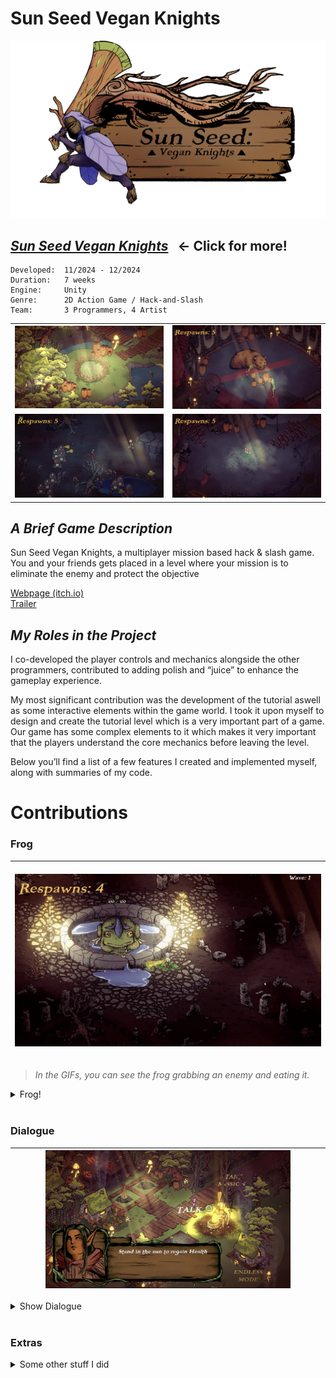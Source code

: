 # __Sun Seed Vegan Knights__

![sunseed_banner](/_Images/ZmxUP5.png)


## [___Sun Seed Vegan Knights___](/Sunseed) &nbsp; ← Click for more!

```
Developed:  11/2024 - 12/2024
Duration:   7 weeks
Engine:     Unity
Genre:      2D Action Game / Hack-and-Slash
Team:       3 Programmers, 4 Artist
```

<table>
  <tr>
    <td width="50%"><img src="/PortfolioBilder/MenuScreenTemp.png" /></td>
    <td width="50%"><img src="/PortfolioBilder/sunseed2.png" /></td>
  </tr>
  <tr>
    <td width="50%"><img src="/PortfolioBilder/sunseed3.png" /></td>
    <td width="50%"><img src="/PortfolioBilder/sunseed1.png" /></td>
  </tr>
</table>

## _A Brief Game Description_
Sun Seed Vegan Knights, a multiplayer mission based hack & slash game. You and your friends gets placed in a level where your mission is to eliminate the enemy and protect the objective

[Webpage (itch.io)](https://yrgo-game-creator.itch.io/sun-seed) <br>
[Trailer](https://www.youtube.com/watch?v=URABgAn8mho)

## _My Roles in the Project_

I co-developed the player controls and mechanics alongside the other programmers, contributed to adding polish and “juice” to enhance the gameplay experience.

My most significant contribution was the development of the tutorial aswell as some interactive elements within the game world. I took it upon myself to design and create the tutorial level which is a very important part of a game. Our game has some complex elements to it which makes it very important that the players understand the core mechanics before leaving the level.

Below you’ll find a list of a few features I created and implemented myself, along with summaries of my code.

# Contributions 

### Frog
	
|&nbsp;&nbsp;&nbsp;&nbsp;&nbsp;&nbsp;&nbsp;&nbsp;&nbsp;&nbsp;&nbsp;&nbsp;&nbsp;&nbsp;&nbsp;&nbsp;&nbsp;&nbsp;&nbsp;&nbsp;&nbsp;&nbsp;&nbsp;&nbsp;&nbsp;&nbsp;&nbsp; <img src="/PortfolioGifs/Frog.gif" alt="juice1" width="800" height="auto"> &nbsp;&nbsp;&nbsp;&nbsp;&nbsp;&nbsp;&nbsp;&nbsp;&nbsp;&nbsp;&nbsp;&nbsp;&nbsp;&nbsp;&nbsp;&nbsp;&nbsp;&nbsp;&nbsp;&nbsp;&nbsp;&nbsp;&nbsp;&nbsp; |
|:---:|


> *In the GIFs, you can see the frog grabbing an enemy and eating it.*

<details>
  <summary>Frog!</summary>

#### The Idea
The concept was to make an objective that assists you in combat.

#### The Logic
To have the frog assist you in combat you have to water it which is a core mechanic in Sun Seed. After you have watered it to the required number it starts shooting out its tounge at the nearest "Enemy" tagged object. The frog launches its toungue as a linerenderer, grabs enemy, eats it (destroys enemy) and it resets the timer.

<br>

*Click the dropdown arrows below to see the `code`!* <br>

<details>
<summary>Show WaterObjective.cs</summary>

 ```cs
public class WaterObjective : MonoBehaviour
{
    [SerializeField] private float maxWater = 1500f;
    private float currentWater = 0f;

    [SerializeField] private float waterDepletionRate = 5f;
    private bool isComplete = false;

    [SerializeField] private TMP_Text waterProgressText;

    [SerializeField] private LineRenderer tongueLine;
    [SerializeField] private Transform shootPoint;
    [SerializeField] private float shootInterval = 0.5f;
    [SerializeField] private float detectionRadius = 10.0f;

    [SerializeField] private Animator frogAnimator;
    [SerializeField] private SpriteRenderer frogSpriteRenderer;
    [SerializeField] private Sprite frogOpenMouthSprite;

    private bool isTurretActive = false;

    private void Start()
    {
        currentWater = 1; // starting water
        UpdateProgressUI();
        StartCoroutine(DepleteWater());
    }

    private void UpdateProgressUI()
    {
        if (waterProgressText != null)
        {
            waterProgressText.text = $"{Mathf.FloorToInt(currentWater)} / {Mathf.FloorToInt(maxWater)}";
        }
    }

    public void AddWater(float amount)
    {
        if (!isComplete)
        {
            currentWater += amount;
            currentWater = Mathf.Clamp(currentWater, 0, maxWater);
            UpdateProgressUI();

            if (currentWater >= maxWater)
            {
                CompleteObjective();
            }
        }
    }

    private void CompleteObjective()
    {
        isComplete = true;
        StopCoroutine(DepleteWater());
        ActivateTurret();
    }

    private IEnumerator DepleteWater()
    {
        while (!isComplete)
        {
            yield return new WaitForSeconds(1f);

            if (currentWater >= maxWater || currentWater <= 0)
            {
                continue;
            }
            currentWater -= waterDepletionRate;
            currentWater = Mathf.Max(currentWater, 0);
            UpdateProgressUI();

            if (currentWater <= 0)
            {
                break;
            }
        }
    }

    private void ActivateTurret()
    {
        isTurretActive = true;
        StartCoroutine(Shoot());
    }

    private IEnumerator Shoot()
    {
        while (isTurretActive)
        {
            GameObject target = FindNearestEnemy();

            if (target != null)
            {
                yield return StartCoroutine(ShootAtTarget(target));
            }

            yield return new WaitForSeconds(shootInterval);
        }
    }

    private GameObject FindNearestEnemy()
    {
        EnemyHealthDisplay[] enemies = FindObjectsOfType<EnemyHealthDisplay>();
        GameObject nearestEnemy = null;
        float shortestDistance = detectionRadius;

        foreach (EnemyHealthDisplay enemy in enemies)
        {
            float distanceToEnemy = Vector3.Distance(transform.position, enemy.transform.position);

            if (distanceToEnemy < shortestDistance)
            {
                shortestDistance = distanceToEnemy;
                nearestEnemy = enemy.gameObject;
            }
        }

        return nearestEnemy;
    }
    private IEnumerator ShootAtTarget(GameObject target)
    {
        if (tongueLine != null && shootPoint != null)
        {
            if (frogAnimator != null)
            {
                frogAnimator.enabled = false;
            }
            if (frogSpriteRenderer != null && frogOpenMouthSprite != null)
            {
                frogSpriteRenderer.sprite = frogOpenMouthSprite;
            }

                float shootSpeed = 120f;
                Vector2 startPosition = shootPoint.position;
                Vector2 endPosition = target != null ? target.transform.position : startPosition;
                float distance = Vector2.Distance(startPosition, endPosition);
                float time = 0;

                tongueLine.SetPosition(0, startPosition);

                float maxTongueDuration = 5f; 
                float elapsedTongueTime = 0f;

                while (time < distance / shootSpeed && elapsedTongueTime < maxTongueDuration)
                {
                    if (target == null || !target.activeInHierarchy)
                    {
                        break;
                    }

                    time += Time.deltaTime;
                    elapsedTongueTime += Time.deltaTime;
                    Vector2 currentPoint = Vector2.Lerp(startPosition, endPosition, time / (distance / shootSpeed));
                    tongueLine.SetPosition(1, new Vector3(currentPoint.x, currentPoint.y, 0));
                    yield return null;
                }

            tongueLine.SetPosition(0, Vector3.zero);
            tongueLine.SetPosition(1, Vector3.zero);

            if (frogAnimator != null)
            {
                frogAnimator.enabled = true;
            }

            if (target != null && target.activeInHierarchy)
            {
                Health targetHealth = target.GetComponent<Health>();
                if (targetHealth != null)
                {
                    if (targetHealth.GetCurrentHealth() <= 5)
                    {
                        targetHealth.TakeDamage(150);
                    }
                    else if (targetHealth.GetCurrentHealth() <= 150)
                    {
                        yield return StartCoroutine(DragTargetToFrog(target));
                        targetHealth.TakeDamage(150);
                    }
                    else
                    {
                        targetHealth.TakeDamage(150);
                    }
                }
            }
        }
    }
    private IEnumerator DragTargetToFrog(GameObject target)
    {
        if (target == null || !target.activeInHierarchy)
        {
            yield break; 
        }

        BloomRecipient bloomRecipient = target.GetComponent<BloomRecipient>();
        if (bloomRecipient != null)
        {
            bloomRecipient.ResetForDrag();
        }
        
        if (frogAnimator != null)
        {
            frogAnimator.enabled = false;
        }
        if (frogSpriteRenderer != null && frogOpenMouthSprite != null)
        {
            frogSpriteRenderer.sprite = frogOpenMouthSprite;
        }

        Vector3 startPosition = target.transform.position;
        Vector3 endPosition = shootPoint.position;
        float dragSpeed = 0.6f;
        float time = 0;

        if (target.TryGetComponent(out Rigidbody2D rb))
        {
            rb.velocity = Vector2.zero;
            rb.isKinematic = true;
        }

        Collider2D frogCollider = GetComponent<Collider2D>();
        Collider2D targetCollider = target.GetComponent<Collider2D>();
        if (frogCollider != null && targetCollider != null)
        {
            Physics2D.IgnoreCollision(frogCollider, targetCollider, true);
        }

        while (time < 1f)
        {
            if (target == null || !target.activeInHierarchy)
            {
                yield break; 
            }

            time += Time.deltaTime * dragSpeed;
            Vector3 currentTargetPosition = Vector3.Lerp(startPosition, endPosition, time);
            target.transform.position = currentTargetPosition;

            tongueLine.SetPosition(0, shootPoint.position);
            tongueLine.SetPosition(1, currentTargetPosition);

            yield return null;
        }

        if (frogCollider != null && targetCollider != null)
        {
            Physics2D.IgnoreCollision(frogCollider, targetCollider, false);
        }

        tongueLine.SetPosition(0, Vector3.zero);
        tongueLine.SetPosition(1, Vector3.zero);

        if (frogAnimator != null)
        {
            frogAnimator.enabled = true;
        }
    }
}
```
</details>

</details>

<br>

### Dialogue

|<img src="/PortfolioBilder/dialogue3.jpg" width="80%" />|
|---|
<details>
<summary>Show Dialogue</summary>

#### The Idea
The aim was to create a dialogue system for tutorial and also use the system in the hub for an interactable NPC. 

#### The Logic 
This dialogue system automatically moves the camera between stages when all enemies in a stage are defeated, triggering stage-specific dialogues using a dynamic dialogue system that manages player input and action maps.

Player movement is temporarily disabled to ensure that they read through the dialogue aswell as doesn't accidently skip anything.

<br>

*Click the dropdown arrows below to see the `code`!* <br>

<details>
<summary>Show Dialogue.cs</summary>
  
```cs
public class Dialogue : MonoBehaviour
{
    public TextMeshProUGUI textComponent;
    [TextArea(3, 10)]
    public string[] lines;

    private int index;
    private PlayerInput playerInput;
    public UnityEvent<int> onDialogueLineChanged;
    public string actionMapToDisable = "ControlActions1"; 
    public bool IsDialogueActive { get; private set; } 

    private void Start()
    {
        textComponent.text = string.Empty;
        StartDialogue(lines);
    }

    public void OnPlayerJoined(PlayerInput playerInput)
    {
        if (this.playerInput == null)
        {
            this.playerInput = playerInput;

            playerInput.actions["NextDialogue"].performed += OnNextDialoguePerformed;
            playerInput.actions["PreviousDialogue"].performed += OnPreviousDialoguePerformed; 
        }
    }

    private void OnDisable()
    {
        if (playerInput != null)
        {
            playerInput.actions["NextDialogue"].performed -= OnNextDialoguePerformed;
            playerInput.actions["PreviousDialogue"].performed -= OnPreviousDialoguePerformed;
        }
    }

    private void OnEnable()
    {
        if (playerInput != null)
        {
            playerInput.actions["NextDialogue"].Enable();
            playerInput.actions["PreviousDialogue"].Enable();
        }
    }

    private void OnNextDialoguePerformed(InputAction.CallbackContext context)
    {
        NextLine();
    }

    private void OnPreviousDialoguePerformed(InputAction.CallbackContext context)
    {
        PreviousLine();
    }

    public void StartDialogue(string[] newLines)
    {
        if (newLines == null || newLines.Length == 0)
        {
            return;
        }

        lines = newLines;
        index = 0;
        IsDialogueActive = true; 
        gameObject.SetActive(true); 
        DisplayLine();

        DisableActionMap();
    }

    private void DisplayLine()
    {
        if (index >= 0 && index < lines.Length)
        {
            textComponent.text = lines[index];
            onDialogueLineChanged?.Invoke(index);
        }
    }

    private bool canAdvanceDialogue = true;

    public void NextLine()
    {
        if (!canAdvanceDialogue) return;

        StartCoroutine(DebounceDialogueAdvance());

        if (index < lines.Length - 1)
        {
            index++;
            DisplayLine();
        }
        else
        {
            EndDialogue();
        }
    }

    private IEnumerator DebounceDialogueAdvance()
    {
        canAdvanceDialogue = false;
        yield return new WaitForSeconds(0.01f); 
        canAdvanceDialogue = true;
    }

    public void PreviousLine()
    {
        if (index > 0)
        {
            index--;
            DisplayLine();
        }
    }

    private void EndDialogue()
    {
        IsDialogueActive = false;
        StartCoroutine(EndDialogueWithDelay(0.05f));
    }

    private IEnumerator EndDialogueWithDelay(float delay)
    {
        yield return new WaitForSeconds(delay);
        gameObject.SetActive(false);
        textComponent.text = string.Empty;
        EnableActionMap();
    }
    private PlayerInput dialogueControllerPlayer; 

    private void DisableActionMap()
    {
        var players = FindObjectsOfType<PlayerInput>();

        foreach (PlayerInput player in players)
        {
            if (player == dialogueControllerPlayer)
            {
                player.SwitchCurrentActionMap("UI"); 
            }
            else
            {
                player.SwitchCurrentActionMap("Disabled"); 
            }
        }
    }

    private void EnableActionMap()
    {
        foreach (PlayerInput player in FindObjectsOfType<PlayerInput>())
        {
            if (player == dialogueControllerPlayer)
            {
                player.SwitchCurrentActionMap(actionMapToDisable); 
            }
            else
            {
                player.SwitchCurrentActionMap("ControlActions1"); 
            }
        }
    }
}

```
</details>

<details>
  <summary>Show CameraMoverOnEnemyDeath.cs</summary>
  
```cs
[System.Serializable]
public class StageDialogue
{
    [TextArea(3, 10)]
    public string[] dialogues;
}

public class CameraMoverOnEnemyDeath : MonoBehaviour
{
    public GameObject[] enemiesStage1;
    public GameObject[] enemiesStage2;
    public GameObject[] enemiesStage3;
    public Transform[] cameraPositions;
    public float cameraSpeed = 2f;
    public Dialogue dialogueSystem;

    public StageDialogue[] stageDialogues;

    private int currentStage = 0;
    private bool moveCamera = false;

    void Start()
    {
        if (dialogueSystem == null || stageDialogues == null || stageDialogues.Length == 0)
        {
            return;
        }
        
        dialogueSystem.gameObject.SetActive(false);
    }
    void Update()
    {
        if (currentStage < cameraPositions.Length && AreAllEnemiesDead(GetCurrentEnemies()))
        {
            moveCamera = true;
        }

        if (moveCamera)
        {
            MoveCameraToTarget();
        }
    }

    public IEnumerator ShowDialogueAfterDelay(float delay)
    {
        yield return new WaitForSeconds(delay);

        dialogueSystem.gameObject.SetActive(true);

        if (stageDialogues.Length > 0)
        {
            dialogueSystem.StartDialogue(stageDialogues[currentStage].dialogues);
        }
    }

    void MoveCameraToTarget()
    {
        transform.position = Vector3.MoveTowards(transform.position, cameraPositions[currentStage].position, cameraSpeed * Time.deltaTime);

        if (Vector3.Distance(transform.position, cameraPositions[currentStage].position) <= 0.1f)
        {
            transform.position = cameraPositions[currentStage].position;
            moveCamera = false;
            TriggerNextStage();
        }
    }

    void TriggerNextStage()
    {
        currentStage++;

        if (currentStage < stageDialogues.Length && dialogueSystem != null)
        {
            dialogueSystem.StartDialogue(stageDialogues[currentStage].dialogues);
        }
    }

    GameObject[] GetCurrentEnemies()
    {
        switch (currentStage)
        {
            case 0: return enemiesStage1;
            case 1: return enemiesStage2;
            case 2: return enemiesStage3;
            default: return new GameObject[0];
        }
    }

    bool AreAllEnemiesDead(GameObject[] enemies)
    {
        foreach (GameObject enemy in enemies)
        {
            if (enemy != null)
            {
                return false;
            }
        }
        return true;
    }
}
```
  
</details>

<details>
  <summary>Show EnableEnemyOnDialogue.cs</summary>
  
```cs
public class EnableEnemyOnDialogue : MonoBehaviour
{
    public Dialogue dialogueSystem;
    public GameObject enemyToEnable; 
    public int dialogueIndexToEnableEnemy = 1; 

    private bool enemyEnabled = false; 

    private void Start()
    {
        if (dialogueSystem != null)
        {
            dialogueSystem.onDialogueLineChanged.AddListener(OnDialogueLineChanged);
        }

        if (enemyToEnable != null)
        {
            enemyToEnable.SetActive(false); 
        }
    }

    private void OnDialogueLineChanged(int index)
    {
        if (!enemyEnabled && index == dialogueIndexToEnableEnemy)
        {
            if (enemyToEnable != null)
            {
                enemyToEnable.SetActive(true); 
                enemyEnabled = true; 
            }
        }
    }

    private void OnDestroy()
    {
        if (dialogueSystem != null)
        {
            dialogueSystem.onDialogueLineChanged.RemoveListener(OnDialogueLineChanged);
        }
    }
}
```
  
</details>

</details>


<br>

### Extras

<details>
<summary>Some other stuff I did</summary>

#### Extra Showcase
Below, you'll find some contributions I did aswell as some example code

<br>

I also worked on: Learning and implementing the new unity input system, enemies, sound, multiplayer, balancing, game design  <br>

<br>

Click the dropdown arrows below to see some example code! <br>

<details>
  <summary>Show Enemy</summary>
<br>
*Click the dropdown arrow below to see `code`!* <br>

 <details>
  <summary>Show Enemy.cs</summary>
    
```cs
public class EnemyAttacks : MonoBehaviour
{
    Pathfinding pathfindingScript;

    protected Vector3 targetPosition;
    [HideInInspector] public float distenceToTarget;

    public float distanceToAttack = 20;

    [HideInInspector] public bool isAttacking = false;
    [HideInInspector] public bool withinDistance = false;

    NavMeshAgent agent;

    private void Start()
    {
        agent = GetComponent<NavMeshAgent>();
        pathfindingScript = GetComponent<Pathfinding>();
    }

    private void Update()
    {
        if (!(pathfindingScript.target.Count <= 0) && pathfindingScript.target[pathfindingScript.finalTarget] != null)
        {
            targetPosition = pathfindingScript.target[pathfindingScript.finalTarget].transform.position - transform.position;
        }
        
     
        distenceToTarget = targetPosition.sqrMagnitude;

        if (distenceToTarget < distanceToAttack)
        {
            withinDistance = true;
            pathfindingScript.followTarget = false;
            if (pathfindingScript.trackTarget == true)
            {
                agent.velocity = Vector3.zero;
            }
        }

        if (distenceToTarget > distanceToAttack && isAttacking == false)
        {
            pathfindingScript.followTarget = true;
            withinDistance = false;
        }
    }
}

```
  </details>

---

<br>

</details>

<details>
<summary>Show PlayerAttack</summary>

<br>

*Click the dropdown arrow below to see `code`!* <br>

<details>
<summary>Show PlayerAttack.cs</summary>
	
```cs
public class PlayerAttack : MonoBehaviour
{
    private GameObject weapon;

    private Collider2D weaponCollider;

    private Animator weaponAnimator;

    private PlayerInput playerInput;
    private InputAction fireAction;

    private void Awake()
    {
        playerInput = GetComponent<PlayerInput>();
        if (playerInput != null)
        {
            fireAction = playerInput.actions["Fire"];
        }
        else
        {
            Debug.LogError("PlayerInput component is missing on this GameObject.");
        }
    }

    private void Start()
    {
        weaponCollider = weapon.GetComponent<Collider2D>();
        weaponAnimator = weapon.GetComponent<Animator>();

        if (fireAction != null)
        {
            fireAction.performed += OnFirePerformed;
        }
        else
        {
            Debug.LogError("Fire action could not be found. Check the Input Action Asset.");
        }
    }

    private void Update()
    private void OnDestroy()
    {
        if (Input.GetKeyDown(KeyCode.Joystick1Button5))
        if (fireAction != null)
        {
            weaponAnimator.SetTrigger("PressedR1");
            fireAction.performed -= OnFirePerformed;
        }
    }

    private void OnFirePerformed(InputAction.CallbackContext context)
    {
        weaponAnimator.SetTrigger("PressedR1");
    }
}
```


</details>

---

<br>

</details>


<details>
<summary>Show PlayerJoined</summary>
	

<br>

*Click the dropdown arrow below to see `code`!* <br>

<details>
    <summary>Show PlayedJoined.cs</summary>
  
```cs
public class PlayerJoined : MonoBehaviour
{
    public Dialogue dialogueSystem;
    public TextMeshProUGUI messageText;
    private PlayerInputManager playerInputManager;
    public CameraMoverOnEnemyDeath cameraMover;

    private PlayerInput firstPlayerInput; 

    private void Start()
    {
        if (messageText != null)
        {
            messageText.gameObject.SetActive(true);
        }
    }

    void OnEnable()
    {
        playerInputManager = FindObjectOfType<PlayerInputManager>();
        if (playerInputManager != null)
        {
            playerInputManager.onPlayerJoined += OnPlayerJoined;
        }
    }

    void OnDisable()
    {
        if (playerInputManager != null)
        {
            playerInputManager.onPlayerJoined -= OnPlayerJoined;
        }
    }

    public void OnPlayerJoined(PlayerInput playerInput)
    {
        if (playerInput.devices.Count > 0 && 
            (playerInput.devices[0] is Keyboard || playerInput.devices[0] is Mouse))
        {
            Destroy(playerInput.gameObject);
            return;
        }

        DontDestroyOnLoad(playerInput.gameObject);

        if (firstPlayerInput == null)
        {
            firstPlayerInput = playerInput;
            playerInput.SwitchCurrentActionMap("ControlActions1"); 
        }
        else
        {
            playerInput.SwitchCurrentActionMap("ControlActions1");
        }

        InputAction pauseAction = playerInput.actions["Pause"];
        if (pauseAction != null)
        {
            pauseAction.Disable();
            StartCoroutine(ReenablePauseAction(pauseAction));
        }

        PlayerAttack playerAttack = playerInput.GetComponent<PlayerAttack>();
        if (playerAttack == null)
        {
            playerAttack = playerInput.gameObject.AddComponent<PlayerAttack>();
        }
        playerAttack.Initialize(playerInput);

        if (messageText != null)
        {
            messageText.text = "Use   <voffset=0.3em><sprite=3></voffset>to move and   <voffset=0.3em><sprite=0></voffset>to rotate";
            Invoke(nameof(HideMessage), 5f);
        }

        if (dialogueSystem != null && playerInput == firstPlayerInput) 
        {
            dialogueSystem.OnPlayerJoined(playerInput);

            playerInput.actions["NextDialogue"].performed += context =>
            {
                if (dialogueSystem.IsDialogueActive)
                {
                    dialogueSystem.NextLine();
                }
            };

            playerInput.actions["PreviousDialogue"].performed += context =>
            {
                if (dialogueSystem.IsDialogueActive)
                {
                    dialogueSystem.PreviousLine();
                }
            };
        }
    }

    private IEnumerator ReenablePauseAction(InputAction pauseAction)
    {
        yield return null;
        pauseAction.Enable();
    }

    private void HideMessage()
    {
        if (messageText != null)
        {
            messageText.gameObject.SetActive(false);
        }
        if (cameraMover != null)
        {
            StartCoroutine(StartDialogueCoroutine());
        }
        StartCoroutine(ShowSecondMessageCoroutine());
    }

    private IEnumerator StartDialogueCoroutine()
    {
        yield return cameraMover.ShowDialogueAfterDelay(3.5f);
    }

    private IEnumerator ShowSecondMessageCoroutine()
    {
        yield return new WaitForSeconds(0f);
        if (messageText != null)
        {
            messageText.gameObject.SetActive(true);
            messageText.text = "Press   <voffset=0.3em><sprite=2></voffset>to dash.";
            Invoke(nameof(HideSecondMessage), 3.5f);
        }
    }

    private void HideSecondMessage()
    {
        if (messageText != null)
        {
            messageText.gameObject.SetActive(false);
        }
    }
}

```
  </details>

---

<br>

</details>






